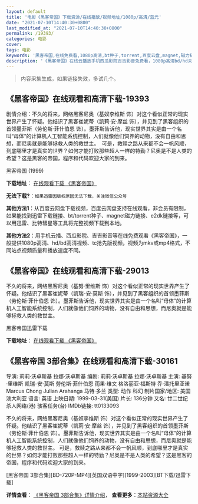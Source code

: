 ```yaml
---
layout: default
title: '电影《黑客帝国》下载资源/在线播放/视频地址/1080p/高清/蓝光'
date: "2021-07-10T14:40:30+0800"
last_modified_at: "2021-07-10T14:40:30+0800"
permalink: /19393/
categories: 电影
cover:
tags: 电影
keywords: '黑客帝国,在线免费看,1080p高清,bt种子,torrent,百度云盘,magnet,磁力链,迅雷下载资源'
description: '《黑客帝国》在线云播放手机西瓜影院吉吉影音免费看，1080p高清bd/hd未删减完整版和tc抢先枪版，mkv/mp4格式，附带bt/torrent种子、magnet/磁力链、百度云盘、网盘资源迅雷下载链接'
---
```


>内容采集生成，如果链接失效，多试几个。


## 《黑客帝国》在线观看和高清下载-19393

剧情介绍：不久的将来，网络黑客尼奥（基奴李维斯 饰）对这个看似正常的现实世界产生了怀疑。他结识了黑客崔妮蒂（凯莉·安·摩丝 饰），并见到了黑客组织的首领墨菲斯（劳伦斯·菲什伯恩 饰）。墨菲斯告诉他，现实世界其实是由一个名叫“母体”的计算机人工智能系统控制，人们就像他们饲养的动物，没有自由和思想，而尼奥就是能够拯救人类的救世主。  可是，救赎之路从来都不会一帆风顺，到底哪里才是真实的世界？如何才能打败那些超人一样的特勤？尼奥是不是人类的希望？这是黑客的帝国，程序和代码欢迎大家的到来。


黑客帝国 (1999)

**下载地址**： [在线观看下载 《黑客帝国》](https://www.btbtdy.me/btdy/dy2374.html) 


**无法下载?**：`如果迅雷因版权原因无法下载，关注微信公众号 `

**其他方法1**：从百度云网盘下载视频，百度云网盘支持在线观看，非会员有限制，如果能找到迅雷下载链接、bt/torrent种子、magnet磁力链接、e2dk链接等，可以用迅雷、比特彗星等工具将完整视频下载到本地。

**其他方法2**：用手机云播、西瓜影院、吉吉影音等在线免费观看《黑客帝国》，一般提供1080p高清、hd/bd高清视频、tc抢先版视频，视频为mkv或mp4格式，不同站点视频质量和播放速度不同。


## 《黑客帝国》在线观看和高清下载-29013

不久的将来，网络黑客尼奥（基努&middot;里维斯 饰）对这个看似正常的现实世界产生了怀疑。他结识了黑客崔妮蒂（凯瑞-安&middot;莫斯 饰），并见到了黑客组织的首领墨菲斯（劳伦斯&middot;菲什伯恩 饰）。墨菲斯告诉他，现实世界其实是由一个名叫&ldquo;母体”的计算机人工智能系统控制，人们就像他们饲养的动物，没有自由和思想，而尼奥就是能够拯救人类的救世主。


黑客帝国迅雷下载

**下载地址**： [在线观看下载 《黑客帝国》](https://www.993dy.com//vod-detail-id-19572.html) 


## 《黑客帝国 3部合集》在线观看和高清下载-30161

导演: 莉莉·沃卓斯基 拉娜·沃卓斯基 编剧: 莉莉·沃卓斯基 拉娜·沃卓斯基 主演: 基努·里维斯 凯瑞-安·莫斯 劳伦斯·菲什伯恩 雨果·维文 格洛丽亚·福斯特 乔·潘托里亚诺 Marcus Chong Julian Arahanga 马特·多兰 类型: 动作 科幻 制片国家/地区: 美国 澳大利亚 语言: 英语 上映日期: 1999-03-31(美国) 片长: 136分钟 又名: 廿二世纪杀人网络(港) 骇客任务(台) IMDb链接: tt0133093

不久的将来，网络黑客尼奥（基奴李维斯 饰）对这个看似正常的现实世界产生了怀疑。他结识了黑客崔妮蒂（凯莉·安·摩丝 饰），并见到了黑客组织的首领墨菲斯（劳伦斯·菲什伯恩 饰）。墨菲斯告诉他，现实世界其实是由一个名叫“母体”的计算机人工智能系统控制，人们就像他们饲养的动物，没有自由和思想，而尼奥就是能够拯救人类的救世主。 可是，救赎之路从来都不会一帆风顺，到底哪里才是真实的世界？如何才能打败那些超人一样的特勤？尼奥是不是人类的希望？这是黑客的帝国，程序和代码欢迎大家的到来。


[黑客帝国 3部合集][BD-720P-MP4][英国双语中字][1999-2003][BT下载/迅雷下载]

**详情查看**： [《黑客帝国 3部合集》详情介绍](/movie/30161/)， **查看更多**：[本站资源大全](/movie/t/all/)

